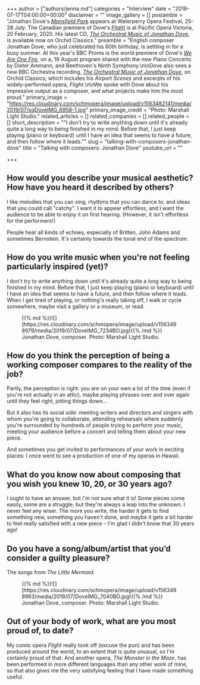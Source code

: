 +++
author = ["authors/jenna.md"]
categories = "Interview"
date = "2019-07-17T04:00:00+00:00"
disclaimer = ""
image_gallery = []
postamble = "Jonathan Dove's [_Mansfield Park_](http://www.waterperryoperafestival.co.uk/mansfieldpark.html) appears at Waterperry Opera Festival, 25-28 July. The Canadian premiere of Dove's [_Flight_](https://www.pov.bc.ca/season.html) is at Pacific Opera Victoria, 20 February, 2020. His latest CD, [_The Orchestral Music of Jonathan Dove_](http://www.orchidclassics.com/releases/orc100097-the-orchestral-music-of-jonathan-dove/), is available now on Orchid Classics."
preamble = "English composer Jonathan Dove, who just celebrated his 60th birthday, is settling in for a busy summer. At this year's BBC Proms is the world premiere of Dove's [_We Are One Fire_](https://www.bbc.co.uk/events/e4j6gw), on a, 19 August program shared with the new Piano Concerto by Dieter Ammann, and Beethoven's Ninth Symphony.\n\nDove also sees a new BBC Orchestra recording, [_The Orchestral Music of Jonathan Dove_](http://www.orchidclassics.com/releases/orc100097-the-orchestral-music-of-jonathan-dove/), on Orchid Classics;  which includes his _Airport Scenes_ and excerpts of his widely-performed opera, _Flight_.\n\nWe spoke with Dove about his impressive output as a composer, and what projects make him the most proud."
primary_image = "https://res.cloudinary.com/schmopera/image/upload/v1563482141/media/2019/07/sqDoveIMG_6958-1.jpg"
primary_image_credit = "Photo: Marshall Light Studio."
related_articles = []
related_companies = []
related_people = []
short_description = "\"I don't try to write anything down until it's already quite a long way to being finished in my mind. Before that, I just keep playing (piano or keyboard) until I have an idea that seems to have a future, and then follow where it leads.\""
slug = "talking-with-composers-jonathan-dove"
title = "Talking with composers: Jonathan Dove"
youtube_url = ""

+++
## How would you describe your musical aesthetic? How have you heard it described by others?

I like melodies that you can sing, rhythms that you can dance to, and ideas that you could call "catchy". I want it to appear effortless, and I want the audience to be able to enjoy it on first hearing. (However, it isn't effortless for the performers!)

People hear all kinds of echoes, especially of Britten, John Adams and sometimes Bernstein. It's certainly towards the tonal end of the spectrum.

## How do you write music when you're not feeling particularly inspired (yet)?

I don't try to write anything down until it's already quite a long way to being finished in my mind. Before that, I just keep playing (piano or keyboard) until I have an idea that seems to have a future, and then follow where it leads. When I get tired of playing, or nothing's really taking off, I walk or cycle somewhere, maybe visit a gallery or a museum, or read.

<figure data-type="image">{{% md %}}![](https://res.cloudinary.com/schmopera/image/upload/v1563498979/media/2019/07/DoveIMG_7234BO.jpg){{% /md %}}

<figcaption>Jonathan Dove, composer. Photo: Marshall Light Studio.</figcaption>

</figure>

## How do you think the perception of being a working composer compares to the reality of the job?

Partly, the perception is right: you are on your own a lot of the time (even if you're not actually in an attic), maybe playing phrases over and over again until they feel right, jotting things down...

But it also has its social side: meeting writers and directors and singers with whom you're going to collaborate, attending rehearsals where suddenly you're surrounded by hundreds of people trying to perform your music, meeting your audience before a concert and telling them about your new piece.

And sometimes you get invited to performances of your work in exciting places: I once went to see a production of one of my operas in Hawaii.

## What do you know now about composing that you wish you knew 10, 20, or 30 years ago?

I ought to have an answer, but I'm not sure what it is! Some pieces come easily, some are a struggle, but they're always a leap into the unknown. I never feel any wiser. The more you write, the harder it gets to find something new, something you haven't done, and maybe it gets a bit harder to feel really satisfied with a new piece – I'm glad I didn't know that 30 years ago!

## Do you have a song/album/artist that you’d consider a guilty pleasure?

The songs from _The Little Mermaid_.

<figure data-type="image">{{% md %}}![](https://res.cloudinary.com/schmopera/image/upload/v1563498963/media/2019/07/DoveIMG_7040BO.jpg){{% /md %}}

<figcaption>Jonathan Dove, composer. Photo: Marshall Light Studio.</figcaption>

</figure>

## Out of your body of work, what are you most proud of, to date?

My comic opera _Flight_ really took off (excuse the pun) and has been produced around the world, to an extent that is quite unusual, so I'm certainly proud of that. And another opera, _The Monster in the Maze_, has been performed in more different languages than any other work of mine, so that also gives me the very satisfying feeling that I have made something useful.